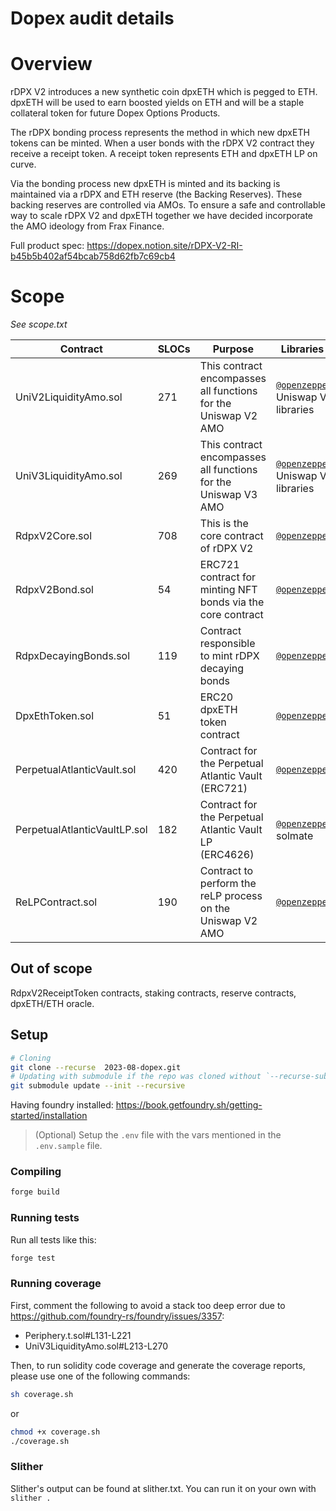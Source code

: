 # Dopex audit details

# Overview

rDPX V2 introduces a new synthetic coin dpxETH which is pegged to ETH. dpxETH will be used to earn boosted yields on ETH and will be a staple collateral token for future Dopex Options Products.

The rDPX bonding process represents the method in which new dpxETH tokens can be minted. When a user bonds with the rDPX V2 contract they receive a receipt token. A receipt token represents ETH and dpxETH LP on curve.

Via the bonding process new dpxETH is minted and its backing is maintained via a rDPX and ETH reserve (the Backing Reserves). These backing reserves are controlled via AMOs. To ensure a safe and controllable way to scale rDPX V2 and dpxETH together we have decided incorporate the AMO ideology from Frax Finance.

Full product spec: https://dopex.notion.site/rDPX-V2-RI-b45b5b402af54bcab758d62fb7c69cb4

# Scope

*See scope.txt*

| Contract                                                                          | SLOCs | Purpose                                                        | Libraries used                                                                 |
| --------------------------------------------------------------------------------- | ---- | -------------------------------------------------------------- | ------------------------------------------------------------------------------ |
|  UniV2LiquidityAmo.sol                      | 271  | This contract encompasses all functions for the Uniswap V2 AMO | [`@openzeppelin/*`](https://openzeppelin.com/contracts/), Uniswap V2 libraries |
|  UniV3LiquidityAmo.sol                      | 269  | This contract encompasses all functions for the Uniswap V3 AMO | [`@openzeppelin/*`](https://openzeppelin.com/contracts/), Uniswap V3 libraries |
|  RdpxV2Core.sol                                   | 708 | This is the core contract of rDPX V2                           | [`@openzeppelin/*`](https://openzeppelin.com/contracts/)                       |
|  RdpxV2Bond.sol                                   | 54   | ERC721 contract for minting NFT bonds via the core contract    | [`@openzeppelin/*`](https://openzeppelin.com/contracts/)                       |
|  RdpxDecayingBonds.sol           | 119  | Contract responsible to mint rDPX decaying bonds               | [`@openzeppelin/*`](https://openzeppelin.com/contracts/)                       |
|  DpxEthToken.sol                               | 51   | ERC20 dpxETH token contract                                    | [`@openzeppelin/*`](https://openzeppelin.com/contracts/)                       |
|  PerpetualAtlanticVault.sol     | 420  | Contract for the Perpetual Atlantic Vault (ERC721)             | [`@openzeppelin/*`](https://openzeppelin.com/contracts/)                       |
|  PerpetualAtlanticVaultLP.sol | 182  | Contract for the Perpetual Atlantic Vault LP (ERC4626)         | [`@openzeppelin/*`](https://openzeppelin.com/contracts/), solmate              |
|  ReLPContract.sol                     | 190  | Contract to perform the reLP process on the Uniswap V2 AMO     | [`@openzeppelin/*`](https://openzeppelin.com/contracts/)                       |

## Out of scope

RdpxV2ReceiptToken contracts, staking contracts, reserve contracts, dpxETH/ETH oracle.

 

## Setup

```bash
# Cloning
git clone --recurse  2023-08-dopex.git
# Updating with submodule if the repo was cloned without `--recurse-submodules`
git submodule update --init --recursive
```

Having foundry installed: https://book.getfoundry.sh/getting-started/installation

> (Optional) Setup the `.env` file with the vars mentioned in the `.env.sample` file.

### Compiling

```bash
forge build
```

### Running tests

Run all tests like this:

```bash
forge test
```

### Running coverage

First, comment the following to avoid a stack too deep error due to https://github.com/foundry-rs/foundry/issues/3357:

-  Periphery.t.sol#L131-L221
-  UniV3LiquidityAmo.sol#L213-L270

Then, to run solidity code coverage and generate the coverage reports, please use one of the following commands:

```bash
sh coverage.sh
```

or 

```bash
chmod +x coverage.sh
./coverage.sh
```

### Slither

Slither's output can be found at slither.txt. 
You can run it on your own with `slither .`
